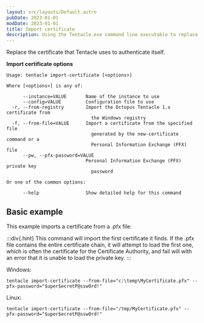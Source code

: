 ```yaml
---
layout: src/layouts/Default.astro
pubDate: 2023-01-01
modDate: 2023-01-01
title: Import certificate
description: Using the Tentacle.exe command line executable to replace the certificate that Tentacle uses to authenticate itself.
---
```


Replace the certificate that Tentacle uses to authenticate itself.

**Import certificate options**

```text
Usage: tentacle import-certificate [<options>]

Where [<options>] is any of:

      --instance=VALUE       Name of the instance to use
      --config=VALUE         Configuration file to use
  -r, --from-registry        Import the Octopus Tentacle 1.x certificate from
                               the Windows registry
  -f, --from-file=VALUE      Import a certificate from the specified file
                               generated by the new-certificate command or a
                               Personal Information Exchange (PFX) file
      --pw, --pfx-password=VALUE
                             Personal Information Exchange (PFX) private key
                               password

Or one of the common options:

      --help                 Show detailed help for this command
```

## Basic example

This example imports a certificate from a .pfx file:

:::div{.hint}
This command will import the first certificate it finds.  If the .pfx file contains the entire certificate chain, it will attempt to load the first one, which is often the certificate for the Certificate Authority, and fail will with an error that it is unable to load the private key.
:::

Windows:

```
tentacle import-certificate --from-file="c:\temp\MyCertificate.pfx" --pfx-password="$uper$ecretP@ssw0rd!"
```
Linux:

```
tentacle import-certificate --from-file="/tmp/MyCertificate.pfx" --pfx-password="$uper$ecretP@ssw0rd!"
```
